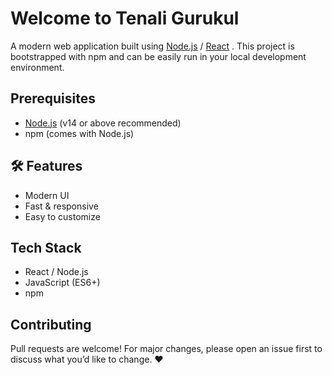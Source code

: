 # Welcome to Tenali Gurukul

A modern web application built using [Node.js](https://nodejs.org) / [React](https://reactjs.org) . This project is bootstrapped with npm and can be easily run in your local development environment.

## Prerequisites

- [Node.js](https://nodejs.org/) (v14 or above recommended)
- npm (comes with Node.js)

## 🛠 Features
- Modern UI
- Fast & responsive
- Easy to customize

## Tech Stack
- React / Node.js
- JavaScript (ES6+)
- npm

## Contributing
Pull requests are welcome! For major changes, please open an issue first to discuss what you’d like to change. ❤️
